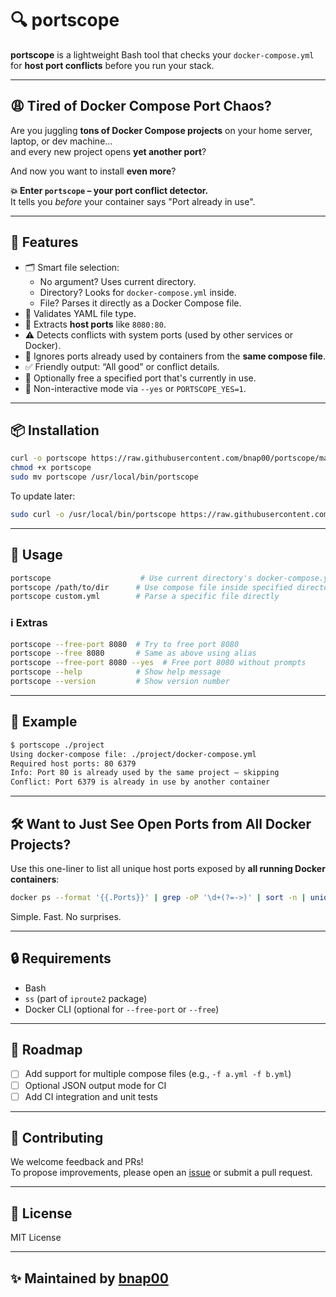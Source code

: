 # 🔍 portscope

**portscope** is a lightweight Bash tool that checks your `docker-compose.yml` for **host port conflicts** before you run your stack.

---

## 😩 Tired of Docker Compose Port Chaos?

Are you juggling **tons of Docker Compose projects** on your home server, laptop, or dev machine…  
and every new project opens **yet another port**?

And now you want to install **even more**?

**💥 Enter `portscope` – your port conflict detector.**  
It tells you *before* your container says "Port already in use".

---

## 🧠 Features

- 🗂️ Smart file selection:
  - No argument? Uses current directory.
  - Directory? Looks for `docker-compose.yml` inside.
  - File? Parses it directly as a Docker Compose file.
- 🧪 Validates YAML file type.
- 🔎 Extracts **host ports** like `8080:80`.
- ⚠️ Detects conflicts with system ports (used by other services or Docker).
- 🚫 Ignores ports already used by containers from the **same compose file**.
- ✅ Friendly output: “All good” or conflict details.
- 🛑 Optionally free a specified port that's currently in use.
- 🤖 Non-interactive mode via `--yes` or `PORTSCOPE_YES=1`.

---

## 📦 Installation

```bash
curl -o portscope https://raw.githubusercontent.com/bnap00/portscope/main/portscope.sh
chmod +x portscope
sudo mv portscope /usr/local/bin/portscope
```

To update later:

```bash
sudo curl -o /usr/local/bin/portscope https://raw.githubusercontent.com/bnap00/portscope/main/portscope.sh
```

---

## 🚀 Usage

```bash
portscope                    # Use current directory's docker-compose.yml
portscope /path/to/dir      # Use compose file inside specified directory
portscope custom.yml        # Parse a specific file directly
```

### ℹ️ Extras

```bash
portscope --free-port 8080  # Try to free port 8080
portscope --free 8080       # Same as above using alias
portscope --free-port 8080 --yes  # Free port 8080 without prompts
portscope --help            # Show help message
portscope --version         # Show version number
```

---

## 📂 Example

```bash
$ portscope ./project
Using docker-compose file: ./project/docker-compose.yml
Required host ports: 80 6379
Info: Port 80 is already used by the same project – skipping
Conflict: Port 6379 is already in use by another container
```

---

## 🛠 Want to Just See Open Ports from All Docker Projects?

Use this one-liner to list all unique host ports exposed by **all running Docker containers**:

```bash
docker ps --format '{{.Ports}}' | grep -oP '\d+(?=->)' | sort -n | uniq
```

Simple. Fast. No surprises.

---

## 🔒 Requirements

- Bash
- `ss` (part of `iproute2` package)
- Docker CLI (optional for `--free-port` or `--free`)

---

## 🧪 Roadmap

- [ ] Add support for multiple compose files (e.g., `-f a.yml -f b.yml`)
- [ ] Optional JSON output mode for CI
- [ ] Add CI integration and unit tests

---

## 🤝 Contributing

We welcome feedback and PRs!  
To propose improvements, please open an [issue](https://github.com/bnap00/portscope/issues) or submit a pull request.

---

## 📄 License

MIT License

---

## ✨ Maintained by [bnap00](https://github.com/bnap00)
